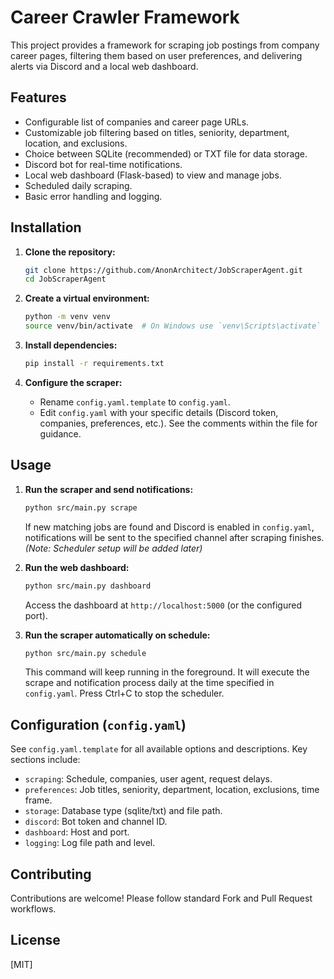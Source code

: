 # Career Crawler Framework

This project provides a framework for scraping job postings from company career pages,
filtering them based on user preferences, and delivering alerts via Discord and a
local web dashboard.

## Features

-   Configurable list of companies and career page URLs.
-   Customizable job filtering based on titles, seniority, department, location, and exclusions.
-   Choice between SQLite (recommended) or TXT file for data storage.
-   Discord bot for real-time notifications.
-   Local web dashboard (Flask-based) to view and manage jobs.
-   Scheduled daily scraping.
-   Basic error handling and logging.

## Installation

1.  **Clone the repository:**
    ```bash
    git clone https://github.com/AnonArchitect/JobScraperAgent.git
    cd JobScraperAgent
    ```

2.  **Create a virtual environment:**
    ```bash
    python -m venv venv
    source venv/bin/activate  # On Windows use `venv\Scripts\activate`
    ```

3.  **Install dependencies:**
    ```bash
    pip install -r requirements.txt
    ```

4.  **Configure the scraper:**
    -   Rename `config.yaml.template` to `config.yaml`.
    -   Edit `config.yaml` with your specific details (Discord token, companies, preferences, etc.). See the comments within the file for guidance.

## Usage

1.  **Run the scraper and send notifications:**
    ```bash
    python src/main.py scrape
    ```
    If new matching jobs are found and Discord is enabled in `config.yaml`,
    notifications will be sent to the specified channel after scraping finishes.
    *(Note: Scheduler setup will be added later)*

2.  **Run the web dashboard:**
    ```bash
    python src/main.py dashboard
    ```
    Access the dashboard at `http://localhost:5000` (or the configured port).

3.  **Run the scraper automatically on schedule:**
    ```bash
    python src/main.py schedule
    ```
    This command will keep running in the foreground. It will execute the scrape
    and notification process daily at the time specified in `config.yaml`.
    Press Ctrl+C to stop the scheduler.

## Configuration (`config.yaml`)

See `config.yaml.template` for all available options and descriptions. Key sections include:

-   `scraping`: Schedule, companies, user agent, request delays.
-   `preferences`: Job titles, seniority, department, location, exclusions, time frame.
-   `storage`: Database type (sqlite/txt) and file path.
-   `discord`: Bot token and channel ID.
-   `dashboard`: Host and port.
-   `logging`: Log file path and level.

## Contributing

Contributions are welcome! Please follow standard Fork and Pull Request workflows.

## License

[MIT] 

